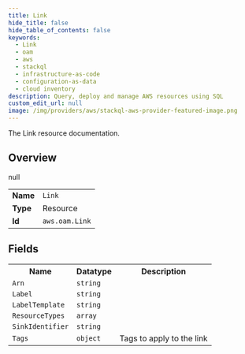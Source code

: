 ```yaml
---
title: Link
hide_title: false
hide_table_of_contents: false
keywords:
  - Link
  - oam
  - aws
  - stackql
  - infrastructure-as-code
  - configuration-as-data
  - cloud inventory
description: Query, deploy and manage AWS resources using SQL
custom_edit_url: null
image: /img/providers/aws/stackql-aws-provider-featured-image.png
---
```

The Link resource documentation.

## Overview
<table><tbody>
<tr><td><b>Name</b></td><td><code>Link</code></td></tr>
<tr><td><b>Type</b></td><td>Resource</td></tr>
null
<tr><td><b>Id</b></td><td><code>aws.oam.Link</code></td></tr>
</tbody></table>

## Fields
<table><tbody>
<tr><th>Name</th><th>Datatype</th><th>Description</th></tr>
<tr><td><code>Arn</code></td><td><code>string</code></td><td></td></tr><tr><td><code>Label</code></td><td><code>string</code></td><td></td></tr><tr><td><code>LabelTemplate</code></td><td><code>string</code></td><td></td></tr><tr><td><code>ResourceTypes</code></td><td><code>array</code></td><td></td></tr><tr><td><code>SinkIdentifier</code></td><td><code>string</code></td><td></td></tr><tr><td><code>Tags</code></td><td><code>object</code></td><td>Tags to apply to the link</td></tr>
</tbody></table>